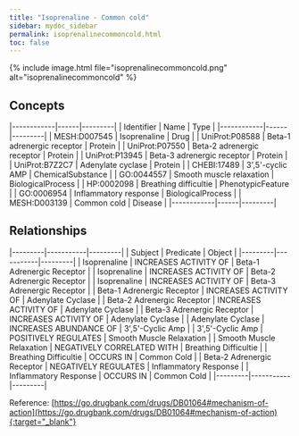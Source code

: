 ```yaml
---
title: "Isoprenaline - Common cold"
sidebar: mydoc_sidebar
permalink: isoprenalinecommoncold.html
toc: false 
---
```


{% include image.html file="isoprenalinecommoncold.png" alt="isoprenalinecommoncold" %}

## Concepts

|------------|------|---------|
| Identifier | Name | Type    |
|------------|------|---------|
| MESH:D007545 | Isoprenaline | Drug |
| UniProt:P08588 | Beta-1 adrenergic receptor | Protein |
| UniProt:P07550 | Beta-2 adrenergic receptor | Protein |
| UniProt:P13945 | Beta-3 adrenergic receptor | Protein |
| UniProt:B7Z2C7 | Adenylate cyclase | Protein |
| CHEBI:17489 | 3',5'-cyclic AMP | ChemicalSubstance |
| GO:0044557 | Smooth muscle relaxation | BiologicalProcess |
| HP:0002098 | Breathing difficultie | PhenotypicFeature |
| GO:0006954 | Inflammatory response | BiologicalProcess |
| MESH:D003139 | Common cold | Disease |
|------------|------|---------|

## Relationships

|---------|-----------|---------|
| Subject | Predicate | Object  |
|---------|-----------|---------|
| Isoprenaline | INCREASES ACTIVITY OF | Beta-1 Adrenergic Receptor |
| Isoprenaline | INCREASES ACTIVITY OF | Beta-2 Adrenergic Receptor |
| Isoprenaline | INCREASES ACTIVITY OF | Beta-3 Adrenergic Receptor |
| Beta-1 Adrenergic Receptor | INCREASES ACTIVITY OF | Adenylate Cyclase |
| Beta-2 Adrenergic Receptor | INCREASES ACTIVITY OF | Adenylate Cyclase |
| Beta-3 Adrenergic Receptor | INCREASES ACTIVITY OF | Adenylate Cyclase |
| Adenylate Cyclase | INCREASES ABUNDANCE OF | 3',5'-Cyclic Amp |
| 3',5'-Cyclic Amp | POSITIVELY REGULATES | Smooth Muscle Relaxation |
| Smooth Muscle Relaxation | NEGATIVELY CORRELATED WITH | Breathing Difficultie |
| Breathing Difficultie | OCCURS IN | Common Cold |
| Beta-2 Adrenergic Receptor | NEGATIVELY REGULATES | Inflammatory Response |
| Inflammatory Response | OCCURS IN | Common Cold |
|---------|-----------|---------|

Reference: [https://go.drugbank.com/drugs/DB01064#mechanism-of-action](https://go.drugbank.com/drugs/DB01064#mechanism-of-action){:target="_blank"}